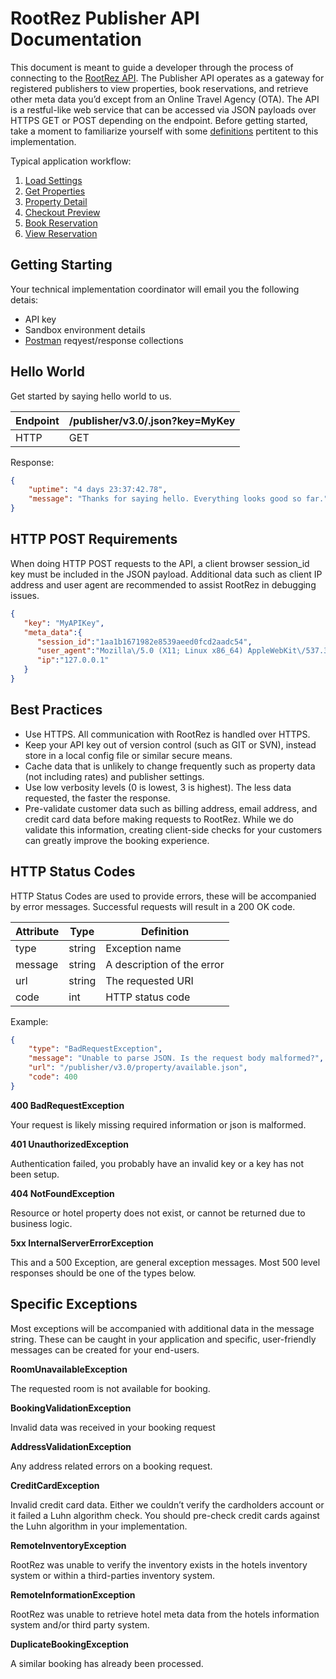 # RootRez Publisher API Documentation

This document is meant to guide a developer through the process of connecting to the [RootRez API](https://www.rootrez.com/support/developers/). 
The Publisher API operates as a gateway for registered publishers to view properties, book 
reservations, and retrieve other meta data you’d except from an Online Travel Agency (OTA). 
The API is a restful-like web service that can be accessed via JSON payloads over HTTPS GET or
 POST depending on the endpoint. Before getting started, take a moment to familiarize yourself with 
 some [definitions](https://github.com/rootrezdev/publisher-api-docs/wiki/Definitions) pertitent to this implementation.

Typical application workflow:

1. [Load Settings](settings.md)
2. [Get Properties](properties.md)
3. [Property Detail](property.md)
4. [Checkout Preview](book.md#preview)
5. [Book Reservation](book.md#book)
6. [View Reservation](reservation.md)

## Getting Starting

Your technical implementation coordinator will email you the following detais:

- API key
- Sandbox environment details
- [Postman](https://www.getpostman.com/) reqyest/response collections


## Hello World 

Get started by saying hello world to us.

|  Endpoint | /publisher/v3.0/.json?key=MyKey |
| ------------- | ------------- |
| HTTP  | GET  |


Response:

```json
{
    "uptime": "4 days 23:37:42.78",
    "message": "Thanks for saying hello. Everything looks good so far."
}
```

## HTTP POST Requirements

When doing HTTP POST requests to the API, a client browser session_id key must be included in the 
JSON payload. Additional data such as client IP address and user agent are recommended to assist 
RootRez in debugging issues.

```json
{
   "key": "MyAPIKey",
   "meta_data":{
      "session_id":"1aa1b1671982e8539aeed0fcd2aadc54",
      "user_agent":"Mozilla\/5.0 (X11; Linux x86_64) AppleWebKit\/537.36 (KHTML, like Gecko) Chrome\/63.0.3239.132 Safari\/537.36",
      "ip":"127.0.0.1"
   }
}
```

## Best Practices

* Use HTTPS. All communication with RootRez is handled over HTTPS.
* Keep your API key out of version control (such as GIT or SVN), instead store in a local config file or similar secure means.
* Cache data that is unlikely to change frequently such as property data (not including rates) 
and publisher settings.
* Use low verbosity levels (0 is lowest, 3 is highest). The less data requested, the faster 
the response.
* Pre-validate customer data such as billing address, email address, and credit card data before making requests to RootRez. While we do validate this information, creating client-side checks for your customers can greatly improve the booking experience.

## HTTP Status Codes

HTTP Status Codes are used to provide errors, these will be accompanied by error messages. 
Successful requests will result in a 200 OK code. 

|  Attribute | Type | Definition |
| ------------- | ------------- | ------------- |
| type  | string | Exception name |
| message | string |  A description of the error |
| url  | string |  The requested URI |
| code  | int |  HTTP status code |

Example:

```json
{
    "type": "BadRequestException",
    "message": "Unable to parse JSON. Is the request body malformed?",
    "url": "/publisher/v3.0/property/available.json",
    "code": 400
}
```

**400 BadRequestException**

Your request is likely missing required information or json is malformed.

**401 UnauthorizedException**

Authentication failed, you probably have an invalid key or a key has not been setup.

**404 NotFoundException**

Resource or hotel property does not exist, or cannot be returned due to business logic.

**5xx InternalServerErrorException**

This and a 500 Exception, are general exception messages. Most 500 level responses should be one of the types below.

## Specific Exceptions

Most exceptions will be accompanied with additional data in the message string. These can be caught in your application and specific, 
user-friendly messages can be created for your end-users.

**RoomUnavailableException**

The requested room is not available for booking.

**BookingValidationException**

Invalid data was received in your booking request

**AddressValidationException**

Any address related errors on a booking request.

**CreditCardException**

Invalid credit card data. Either we couldn’t verify the cardholders account or it failed a 
Luhn algorithm check. You should pre-check credit cards against the Luhn algorithm in your 
implementation.

**RemoteInventoryException**

RootRez was unable to verify the inventory exists in the hotels inventory system or within a 
third-parties inventory system.

**RemoteInformationException**

RootRez was unable to retrieve hotel meta data from the hotels information system and/or 
third party system.

**DuplicateBookingException**

A similar booking has already been processed.
